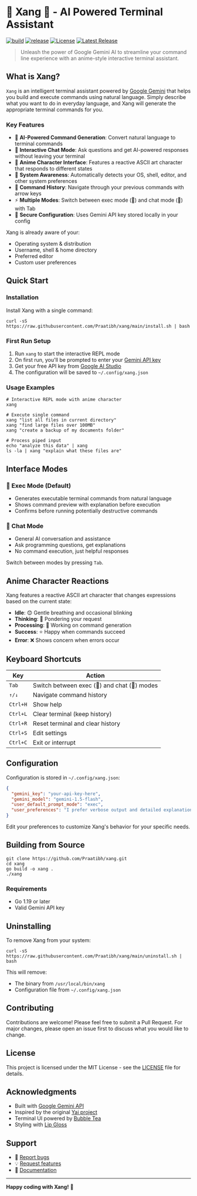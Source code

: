 # 🚀 Xang 💬 - AI Powered Terminal Assistant
[![build](https://github.com/Praatibh/xang/actions/workflows/build.yml/badge.svg)](https://github.com/Praatibh/xang/actions/workflows/build.yml)
[![release](https://github.com/Praatibh/xang/actions/workflows/release.yml/badge.svg)](https://github.com/Praatibh/xang/actions/workflows/release.yml)
[![License](https://img.shields.io/github/license/Praatibh/xang)](https://github.com/Praatibh/xang/blob/master/LICENSE)
[![Latest Release](https://img.shields.io/github/release/Praatibh/xang.svg)](https://github.com/Praatibh/xang/releases/latest)


> Unleash the power of Google Gemini AI to streamline your command line experience with an anime-style interactive terminal assistant.

## What is Xang?

`Xang` is an intelligent terminal assistant powered by [Google Gemini](https://gemini.google.com/) that helps you build and execute commands using natural language. Simply describe what you want to do in everyday language, and Xang will generate the appropriate terminal commands for you.

### Key Features

- 🤖 **AI-Powered Command Generation**: Convert natural language to terminal commands
- 💬 **Interactive Chat Mode**: Ask questions and get AI-powered responses without leaving your terminal  
- 🎨 **Anime Character Interface**: Features a reactive ASCII art character that responds to different states
- 🔧 **System Awareness**: Automatically detects your OS, shell, editor, and other system preferences
- 📝 **Command History**: Navigate through your previous commands with arrow keys
- ⚡ **Multiple Modes**: Switch between exec mode (🚀) and chat mode (💬) with Tab
- 🔐 **Secure Configuration**: Uses Gemini API key stored locally in your config

Xang is already aware of your:
- Operating system & distribution
- Username, shell & home directory  
- Preferred editor
- Custom user preferences

## Quick Start

### Installation

Install Xang with a single command:

```shell
curl -sS https://raw.githubusercontent.com/Praatibh/xang/main/install.sh | bash
```

### First Run Setup

1. Run `xang` to start the interactive REPL mode
2. On first run, you'll be prompted to enter your [Gemini API key](https://aistudio.google.com/app/apikey)
3. Get your free API key from [Google AI Studio](https://aistudio.google.com/app/apikey)
4. The configuration will be saved to `~/.config/xang.json`

### Usage Examples

```shell
# Interactive REPL mode with anime character
xang

# Execute single command
xang "list all files in current directory"
xang "find large files over 100MB"
xang "create a backup of my documents folder"

# Process piped input
echo "analyze this data" | xang
ls -la | xang "explain what these files are"
```

## Interface Modes

### 🚀 Exec Mode (Default)
- Generates executable terminal commands from natural language
- Shows command preview with explanation before execution
- Confirms before running potentially destructive commands

### 💬 Chat Mode  
- General AI conversation and assistance
- Ask programming questions, get explanations
- No command execution, just helpful responses

Switch between modes by pressing `Tab`.

## Anime Character Reactions

Xang features a reactive ASCII art character that changes expressions based on the current state:

- **Idle**: 😊 Gentle breathing and occasional blinking
- **Thinking**: 🤔 Pondering your request  
- **Processing**: 🔄 Working on command generation
- **Success**: ⭐ Happy when commands succeed
- **Error**: ❌ Shows concern when errors occur

## Keyboard Shortcuts

| Key | Action |
|-----|--------|
| `Tab` | Switch between exec (🚀) and chat (💬) modes |
| `↑/↓` | Navigate command history |
| `Ctrl+H` | Show help |
| `Ctrl+L` | Clear terminal (keep history) |
| `Ctrl+R` | Reset terminal and clear history |
| `Ctrl+S` | Edit settings |
| `Ctrl+C` | Exit or interrupt |

## Configuration

Configuration is stored in `~/.config/xang.json`:

```json
{
  "gemini_key": "your-api-key-here",
  "gemini_model": "gemini-1.5-flash",
  "user_default_prompt_mode": "exec",
  "user_preferences": "I prefer verbose output and detailed explanations"
}
```

Edit your preferences to customize Xang's behavior for your specific needs.

## Building from Source

```shell
git clone https://github.com/Praatibh/xang.git
cd xang
go build -o xang .
./xang
```

### Requirements
- Go 1.19 or later
- Valid Gemini API key

## Uninstalling

To remove Xang from your system:

```shell
curl -sS https://raw.githubusercontent.com/Praatibh/xang/main/uninstall.sh | bash
```

This will remove:
- The binary from `/usr/local/bin/xang`
- Configuration file from `~/.config/xang.json`

## Contributing

Contributions are welcome! Please feel free to submit a Pull Request. For major changes, please open an issue first to discuss what you would like to change.

## License

This project is licensed under the MIT License - see the [LICENSE](LICENSE) file for details.

## Acknowledgments

- Built with [Google Gemini API](https://ai.google.dev/)
- Inspired by the original [Yai project](https://github.com/ekkinox/yai)
- Terminal UI powered by [Bubble Tea](https://github.com/charmbracelet/bubbletea)
- Styling with [Lip Gloss](https://github.com/charmbracelet/lipgloss)

## Support

- 🐛 [Report bugs](https://github.com/Praatibh/xang/issues)
- 💡 [Request features](https://github.com/Praatibh/xang/issues)
- 📖 [Documentation](https://github.com/Praatibh/xang/wiki)

---

**Happy coding with Xang!** 🚀
